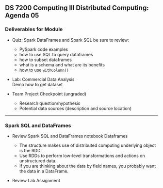 ## DS 7200 Computing III Distributed Computing: Agenda 05



### Deliverables for Module

- Quiz: Spark DataFrames and Spark SQL
  be sure to review:  
  - PySpark code examples  
  - how to use SQL to query dataframes
  - how to subset dataframes
  - what is a schema and what are its benefits
  - how to use `withColumn()`

- Lab: Commercial Data Analysis  
  Demo how to get dataset

- Team Project Checkpoint (ungraded)
  - Research question/hypothesis
  - Potential data sources (description and source location)

---

### Spark SQL and DataFrames

- Review Spark SQL and DataFrames notebook 
  Dataframes
  - The structure makes use of distributed computing
     underlying object is the RDD
  - Use RDDs to perform low-level transformations and actions on unstructured data.
  - If you are thinking about the data by field names, you probably want the data in a DataFrame.

- Review Lab Assignment

